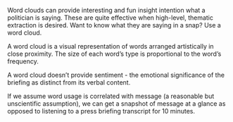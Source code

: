 Word clouds can provide interesting and fun insight intention what a politician is saying. These are quite effective when high-level, thematic extraction is desired. Want to know what they are saying in a snap? Use a word cloud.

A word cloud is a visual representation of words arranged artistically in close proximity. The size of each word’s type is proportional to the word’s frequency.

A word cloud doesn’t provide sentiment - the emotional significance of the briefing as distinct from its verbal content.

If we assume word usage is correlated with message (a reasonable but unscientific assumption), we can get a snapshot of message at a glance as opposed to listening to a press briefing transcript for 10 minutes.
